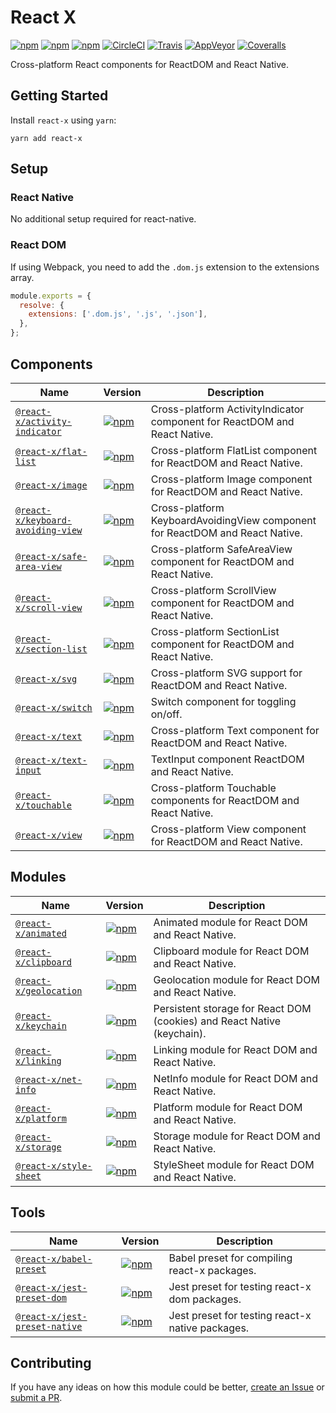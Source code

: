 # React X

[![npm](https://img.shields.io/npm/v/react-x.svg)](https://www.npmjs.com/package/react-x)
[![npm](https://img.shields.io/npm/dt/react-x.svg)](https://www.npmjs.com/package/react-x)
[![npm](https://img.shields.io/npm/l/react-x.svg)](https://github.com/negativetwelve/react-x/blob/master/LICENSE)
[![CircleCI](https://img.shields.io/circleci/project/github/negativetwelve/react-x.svg?label=circle)](https://circleci.com/gh/negativetwelve/react-x)
[![Travis](https://img.shields.io/travis/negativetwelve/react-x.svg?label=travis)](https://travis-ci.org/negativetwelve/react-x)
[![AppVeyor](https://img.shields.io/appveyor/ci/negativetwelve/react-x/master.svg?label=appveyor)](https://ci.appveyor.com/project/negativetwelve/react-x)
[![Coveralls](https://img.shields.io/coveralls/negativetwelve/react-x.svg)](https://coveralls.io/github/negativetwelve/react-x?branch=master)

Cross-platform React components for ReactDOM and React Native.

## Getting Started

Install `react-x` using `yarn`:

```shell
yarn add react-x
```

## Setup

### React Native

No additional setup required for react-native.

### React DOM

If using Webpack, you need to add the `.dom.js` extension to the extensions array.

```javascript
module.exports = {
  resolve: {
    extensions: ['.dom.js', '.js', '.json'],
  },
};
```

## Components

Name | Version | Description
-----|---------|------------
[`@react-x/activity-indicator`](/components/activity-indicator) | [![npm](https://img.shields.io/npm/v/@react-x/activity-indicator.svg)][npm-activity-indicator] | Cross-platform ActivityIndicator component for ReactDOM and React Native.
[`@react-x/flat-list`](/components/flat-list) | [![npm](https://img.shields.io/npm/v/@react-x/flat-list.svg)][npm-flat-list] | Cross-platform FlatList component for ReactDOM and React Native.
[`@react-x/image`](/components/image) | [![npm](https://img.shields.io/npm/v/@react-x/image.svg)][npm-image] | Cross-platform Image component for ReactDOM and React Native.
[`@react-x/keyboard-avoiding-view`](/components/keyboard-avoiding-view) | [![npm](https://img.shields.io/npm/v/@react-x/keyboard-avoiding-view.svg)][npm-keyboard-avoiding-view] | Cross-platform KeyboardAvoidingView component for ReactDOM and React Native.
[`@react-x/safe-area-view`](/components/safe-area-view) | [![npm](https://img.shields.io/npm/v/@react-x/safe-area-view.svg)][npm-safe-area-view] | Cross-platform SafeAreaView component for ReactDOM and React Native.
[`@react-x/scroll-view`](/components/scroll-view) | [![npm](https://img.shields.io/npm/v/@react-x/scroll-view.svg)][npm-scroll-view] | Cross-platform ScrollView component for ReactDOM and React Native.
[`@react-x/section-list`](/components/section-list) | [![npm](https://img.shields.io/npm/v/@react-x/section-list.svg)][npm-section-list] | Cross-platform SectionList component for ReactDOM and React Native.
[`@react-x/svg`](/components/svg) | [![npm](https://img.shields.io/npm/v/@react-x/svg.svg)][npm-svg] | Cross-platform SVG support for ReactDOM and React Native.
[`@react-x/switch`](/components/switch) | [![npm](https://img.shields.io/npm/v/@react-x/switch.svg)][npm-switch] | Switch component for toggling on/off.
[`@react-x/text`](/components/text) | [![npm](https://img.shields.io/npm/v/@react-x/text.svg)][npm-text] | Cross-platform Text component for ReactDOM and React Native.
[`@react-x/text-input`](/components/text-input) | [![npm](https://img.shields.io/npm/v/@react-x/text-input.svg)][npm-text-input] | TextInput component ReactDOM and React Native.
[`@react-x/touchable`](/components/touchable) | [![npm](https://img.shields.io/npm/v/@react-x/touchable.svg)][npm-touchable] | Cross-platform Touchable components for ReactDOM and React Native.
[`@react-x/view`](/components/view) | [![npm](https://img.shields.io/npm/v/@react-x/view.svg)][npm-view] | Cross-platform View component for ReactDOM and React Native.

[npm-activity-indicator]: https://www.npmjs.com/package/@react-x/activity-indicator
[npm-flat-list]: https://www.npmjs.com/package/@react-x/flat-list
[npm-image]: https://www.npmjs.com/package/@react-x/image
[npm-keyboard-avoiding-view]: https://www.npmjs.com/package/@react-x/keyboard-avoiding-view
[npm-safe-area-view]: https://www.npmjs.com/package/@react-x/safe-area-view
[npm-scroll-view]: https://www.npmjs.com/package/@react-x/scroll-view
[npm-section-list]: https://www.npmjs.com/package/@react-x/section-list
[npm-svg]: https://www.npmjs.com/package/@react-x/svg
[npm-switch]: https://www.npmjs.com/package/@react-x/switch
[npm-text]: https://www.npmjs.com/package/@react-x/text
[npm-text-input]: https://www.npmjs.com/package/@react-x/text-input
[npm-touchable]: https://www.npmjs.com/package/@react-x/touchable
[npm-view]: https://www.npmjs.com/package/@react-x/view

## Modules

Name | Version | Description
-----|---------|------------
[`@react-x/animated`](/modules/animated) | [![npm](https://img.shields.io/npm/v/@react-x/animated.svg)][npm-animated] | Animated module for React DOM and React Native.
[`@react-x/clipboard`](/modules/clipboard) | [![npm](https://img.shields.io/npm/v/@react-x/clipboard.svg)][npm-clipboard] | Clipboard module for React DOM and React Native.
[`@react-x/geolocation`](/modules/geolocation) | [![npm](https://img.shields.io/npm/v/@react-x/geolocation.svg)][npm-geolocation] | Geolocation module for React DOM and React Native.
[`@react-x/keychain`](/modules/keychain) | [![npm](https://img.shields.io/npm/v/@react-x/keychain.svg)][npm-keychain] | Persistent storage for React DOM (cookies) and React Native (keychain).
[`@react-x/linking`](/modules/linking) | [![npm](https://img.shields.io/npm/v/@react-x/linking.svg)][npm-linking] | Linking module for React DOM and React Native.
[`@react-x/net-info`](/modules/net-info) | [![npm](https://img.shields.io/npm/v/@react-x/net-info.svg)][npm-net-info] | NetInfo module for React DOM and React Native.
[`@react-x/platform`](/modules/platform) | [![npm](https://img.shields.io/npm/v/@react-x/platform.svg)][npm-platform] | Platform module for React DOM and React Native.
[`@react-x/storage`](/modules/storage) | [![npm](https://img.shields.io/npm/v/@react-x/storage.svg)][npm-storage] | Storage module for React DOM and React Native.
[`@react-x/style-sheet`](/modules/style-sheet) | [![npm](https://img.shields.io/npm/v/@react-x/style-sheet.svg)][npm-style-sheet] | StyleSheet module for React DOM and React Native.

[npm-animated]: https://www.npmjs.com/package/@react-x/animated
[npm-clipboard]: https://www.npmjs.com/package/@react-x/clipboard
[npm-geolocation]: https://www.npmjs.com/package/@react-x/geolocation
[npm-keychain]: https://www.npmjs.com/package/@react-x/keychain
[npm-linking]: https://www.npmjs.com/package/@react-x/linking
[npm-net-info]: https://www.npmjs.com/package/@react-x/net-info
[npm-platform]: https://www.npmjs.com/package/@react-x/platform
[npm-storage]: https://www.npmjs.com/package/@react-x/storage
[npm-style-sheet]: https://www.npmjs.com/package/@react-x/style-sheet

## Tools

Name | Version | Description
-----|---------|------------
[`@react-x/babel-preset`](/tools/babel-preset) | [![npm](https://img.shields.io/npm/v/@react-x/babel-preset.svg)][npm-babel-preset] | Babel preset for compiling react-x packages.
[`@react-x/jest-preset-dom`](/tools/jest-preset-dom) | [![npm](https://img.shields.io/npm/v/@react-x/jest-preset-dom.svg)][npm-jest-preset-dom] | Jest preset for testing react-x dom packages.
[`@react-x/jest-preset-native`](/tools/jest-preset-native) | [![npm](https://img.shields.io/npm/v/@react-x/jest-preset-native.svg)][npm-jest-preset-native] | Jest preset for testing react-x native packages.

[npm-babel-preset]: https://www.npmjs.com/package/@react-x/babel-preset
[npm-jest-preset-dom]: https://www.npmjs.com/package/@react-x/jest-preset-dom
[npm-jest-preset-native]: https://www.npmjs.com/package/@react-x/jest-preset-native

## Contributing

If you have any ideas on how this module could be better, [create an Issue](https://github.com/negativetwelve/react-x/issues) or [submit a PR](https://github.com/negativetwelve/react-x/pulls).
